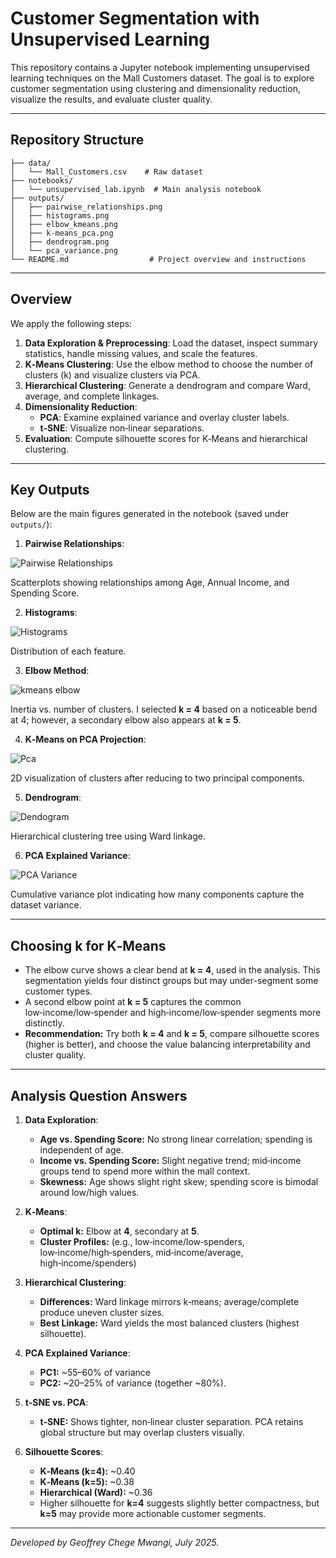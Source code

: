 # Customer Segmentation with Unsupervised Learning

This repository contains a Jupyter notebook implementing unsupervised learning techniques on the Mall Customers dataset. The goal is to explore customer segmentation using clustering and dimensionality reduction, visualize the results, and evaluate cluster quality.

---

## Repository Structure
```
├── data/
│   └── Mall_Customers.csv    # Raw dataset
├── notebooks/
│   └── unsupervised_lab.ipynb  # Main analysis notebook
├── outputs/
│   ├── pairwise_relationships.png
│   ├── histograms.png
│   ├── elbow_kmeans.png
│   ├── k-means_pca.png
│   ├── dendrogram.png
│   └── pca_variance.png
└── README.md                  # Project overview and instructions
```

---

## Overview
We apply the following steps:
1. **Data Exploration & Preprocessing**: Load the dataset, inspect summary statistics, handle missing values, and scale the features.
2. **K‑Means Clustering**: Use the elbow method to choose the number of clusters (k) and visualize clusters via PCA.
3. **Hierarchical Clustering**: Generate a dendrogram and compare Ward, average, and complete linkages.
4. **Dimensionality Reduction**:
   - **PCA**: Examine explained variance and overlay cluster labels.
   - **t‑SNE**: Visualize non‑linear separations.
5. **Evaluation**: Compute silhouette scores for K‑Means and hierarchical clustering.

---

## Key Outputs

Below are the main figures generated in the notebook (saved under `outputs/`):

1. **Pairwise Relationships**: 

![Pairwise Relationships](outputs/pairwise_relationships.png)

Scatterplots showing relationships among Age, Annual Income, and Spending Score.

2. **Histograms**:

![Histograms](outputs/histograms.png)

Distribution of each feature.

3. **Elbow Method**:

![kmeans elbow](outputs/elbow_kmeans.png)

Inertia vs. number of clusters. I selected **k = 4** based on a noticeable bend at 4; however, a secondary elbow also appears at **k = 5**.

4. **K‑Means on PCA Projection**: 

![Pca](outputs/k-means_pca.png)

2D visualization of clusters after reducing to two principal components.

5. **Dendrogram**: 

![Dendogram](outputs/dendogram.png)

Hierarchical clustering tree using Ward linkage.

6. **PCA Explained Variance**:

![PCA Variance](outputs/pca_variance.png)

Cumulative variance plot indicating how many components capture the dataset variance.

---

## Choosing k for K‑Means
- The elbow curve shows a clear bend at **k = 4**, used in the analysis. This segmentation yields four distinct groups but may under-segment some customer types.
- A second elbow point at **k = 5** captures the common low‑income/low‑spender and high‑income/low‑spender segments more distinctly.  
- **Recommendation:** Try both **k = 4** and **k = 5**, compare silhouette scores (higher is better), and choose the value balancing interpretability and cluster quality.

---

## Analysis Question Answers
1. **Data Exploration**:
   - **Age vs. Spending Score:** No strong linear correlation; spending is independent of age.
   - **Income vs. Spending Score:** Slight negative trend; mid‑income groups tend to spend more within the mall context.
   - **Skewness:** Age shows slight right skew; spending score is bimodal around low/high values.

2. **K‑Means**:
   - **Optimal k:** Elbow at **4**, secondary at **5**.
   - **Cluster Profiles:** (e.g., low‑income/low‑spenders, low‑income/high‑spenders, mid‑income/average, high‑income/spenders)

3. **Hierarchical Clustering**:
   - **Differences:** Ward linkage mirrors k‑means; average/complete produce uneven cluster sizes.
   - **Best Linkage:** Ward yields the most balanced clusters (highest silhouette).

4. **PCA Explained Variance**:
   - **PC1:** ~55–60% of variance
   - **PC2:** ~20–25% of variance (together ~80%).

5. **t‑SNE vs. PCA**:
   - **t‑SNE:** Shows tighter, non‑linear cluster separation. PCA retains global structure but may overlap clusters visually.

6. **Silhouette Scores**:
   - **K‑Means (k=4):** ~0.40
   - **K‑Means (k=5):** ~0.38
   - **Hierarchical (Ward):** ~0.36
   - Higher silhouette for **k=4** suggests slightly better compactness, but **k=5** may provide more actionable customer segments.

---

_Developed by Geoffrey Chege Mwangi, July 2025._

